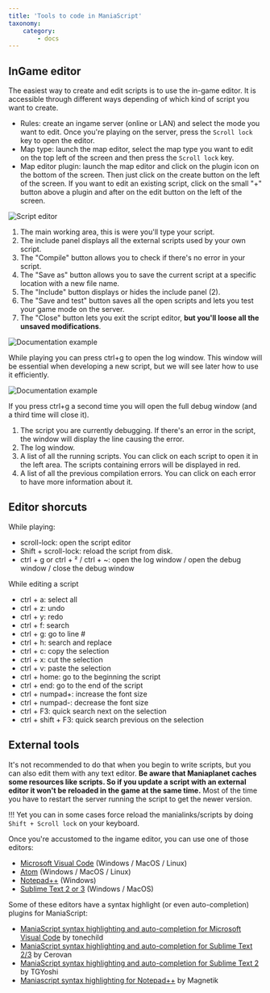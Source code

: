 ```yaml
---
title: 'Tools to code in ManiaScript'
taxonomy:
    category:
        - docs
---
```


## InGame editor

The easiest way to create and edit scripts is to use the in-game editor. It is accessible through different ways depending of which kind of script you want to create.

- Rules: create an ingame server (online or LAN) and select the mode you want to edit. Once you're playing on the server, press the `Scroll lock` key to open the editor.
- Map type: launch the map editor, select the map type you want to edit on the top left of the screen and then press the `Scroll lock` key.
- Map editor plugin: launch the map editor and click on the plugin icon on the bottom of the screen. Then just click on the create button on the left of the screen. If you want to edit an existing script, click on the small "+" button above a plugin and after on the edit button on the left of the screen.

![Script editor](./img/script-editor.png)

1. The main working area, this is were you'll type your script.
2. The include panel displays all the external scripts used by your own script.
3. The "Compile" button allows you to check if there's no error in your script.
4. The "Save as" button allows you to save the current script at a specific location with a new file name.
5. The "Include" button displays or hides the include panel (2).
6. The "Save and test" button saves all the open scripts and lets you test your game mode on the server.
7. The "Close" button lets you exit the script editor, __but you'll loose all the unsaved modifications__.

![Documentation example](./img/debugger-small.png)

While playing you can press ctrl+g to open the log window. This window will be essential when developing a new script, but we will see later how to use it efficiently.

![Documentation example](./img/debugger-big.png)

If you press ctrl+g a second time you will open the full debug window (and a third time will close it).

1. The script you are currently debugging. If there's an error in the script, the window will display the line causing the error.
2. The log window.
3. A list of all the running scripts. You can click on each script to open it in the left area. The scripts containing errors will be displayed in red.
4. A list of all the previous compilation errors. You can click on each error to have more information about it.


## Editor shorcuts

While playing:

  * scroll-lock: open the script editor
  * Shift + scroll-lock: reload the script from disk.
  * ctrl + g or ctrl + ² / ctrl + ~: open the log window / open the debug window / close the debug window

While editing a script

  * ctrl + a: select all
  * ctrl + z: undo
  * ctrl + y: redo
  * ctrl + f: search
  * ctrl + g: go to line #
  * ctrl + h: search and replace
  * ctrl + c: copy the selection
  * ctrl + x: cut the selection
  * ctrl + v: paste the selection
  * ctrl + home: go to the beginning the script
  * ctrl + end: go to the end of the script
  * ctrl + numpad+: increase the font size
  * ctrl + numpad-: decrease the font size
  * ctrl + F3: quick search next on the selection
  * ctrl + shift + F3: quick search previous on the selection


## External tools

It's not recommended to do that when you begin to write scripts, but you can also edit them with any text editor. __Be aware that Maniaplanet caches some resources like scripts. So if you update a script with an external editor it won't be reloaded in the game at the same time.__ Most of the time you have to restart the server running the script to get the newer version.

!!! Yet you can in some cases force reload the manialinks/scripts by doing `Shift + Scroll lock` on your keyboard.

Once you're accustomed to the ingame editor, you can use one of those editors:

* [Microsoft Visual Code](https://code.visualstudio.com) (Windows / MacOS / Linux)
* [Atom](https://atom.io) (Windows / MacOS / Linux)
* [Notepad++](https://notepad-plus-plus.org) (Windows)
* [Sublime Text 2 or 3](https://www.sublimetext.com/3) (Windows / MacOS)

Some of these editors have a syntax highlight (or even auto-completion) plugins for ManiaScript:

* [ManiaScript syntax highlighting and auto-completion for Microsoft Visual Code](https://marketplace.visualstudio.com/items?itemName=mmcfarland.vscode-maniascript) by tonechild
* [ManiaScript syntax highlighting and auto-completion for Sublime Text 2/3](https://github.com/ManiaPlanet/Sublime-ManiaScript) by Cerovan
* [ManiaScript syntax highlighting and auto-completion for Sublime Text 2](https://github.com/Tgys/ST2-ManiaScript) by TGYoshi
* [Maniascript syntax highlighting for Notepad++](https://github.com/ManiaPlanet/notepadplusplus-maniascript) by Magnetik
